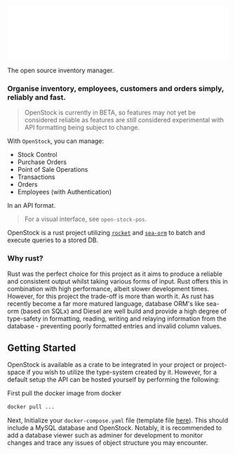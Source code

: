 <p align="center">
   <picture>
   <source
      srcset="open-stock-light.svg"
      media="(prefers-color-scheme: dark)">
   <img src="./docs/open-stock.svg" alt="Logo">
   </picture>
</p>

The open source inventory manager.

### Organise inventory, employees, customers and orders simply, reliably and fast. 

> OpenStock is currently in BETA, so features may not yet be considered reliable as features are still considered experimental with API formatting being subject to change.

With `OpenStock`, you can manage:
- Stock Control
- Purchase Orders
- Point of Sale Operations
- Transactions
- Orders
- Employees (with Authentication)

In an API format. 
> For a visual interface, see `open-stock-pos`. 

OpenStock is a rust project utilizing [`rocket`](https://rocket.rs/) and [`sea-orm`](https://github.com/SeaQL/sea-orm) to batch and execute queries to a stored DB. 

### Why rust?
Rust was the perfect choice for this project as it aims to produce a reliable and consistent output whilst taking various forms of input. Rust offers this in combination with high performance, albeit slower development times. However, for this project the trade-off is more than worth it. As rust has recently become a far more matured language, database ORM's like sea-orm (based on SQLx) and Diesel are well build and provide a high degree of type-safety in formatting, reading, writing and relaying information from the database - preventing poorly formatted entries and invalid column values. 

## Getting Started
OpenStock is available as a crate to be integrated in your project or project-space if you wish to utilize the type-system created by it. However, for a default setup the API can be hosted yourself by performing the following:

First pull the docker image from docker

```sh
docker pull ...
```

Next, Initialize your `docker-compose.yaml` file (template file [here](./docker-compose.yaml)). This should include a MySQL database and OpenStock. Notably, it is recommended to add a database viewer such as adminer for development to monitor changes and trace any issues of object structure you may encounter.